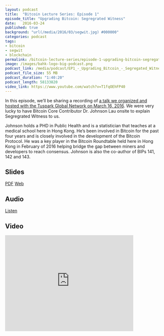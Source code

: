 ```yaml
---
layout: podcast
title:  "Bitcoin Lecture Series: Episode 1"
episode_title: "Upgrading Bitcoin: Segregrated Witness"
date:   2016-03-24
published: true
background: "url(/media/2016/03/segwit.jpg) #000000"
categories: podcast
tags:
- bitcoin
- segwit
- blockchain
permalink: /bitcoin-lecture-series/episode-1-upgrading-bitcoin-segregated-witness
image: /images/bahk-logo-big-podcast.png
podcast_link: /media/podcast/EP1_-_Upgrading_Bitcoin_-_Segregated_Witness-mono.m4a
podcast_file_size: 55 MB
podcast_duration: "1:40:20"
podcast_length: 58133820
video_link: https://www.youtube.com/watch?v=T1fqOEhFP40
---
```


In this episode, we’ll be sharing a recording of [a talk we organized and hosted with the Tuspark Global Network on March 16, 2016][1]. We were very lucky to have Bitcoin Core Contributor Dr. Johnson Lau onsite to explain Segregrated Witness to us.

Johnson holds a PHD in Public Health and is a statistician that teaches at a medical school here in Hong Kong. He’s been involved in Bitcoin for the past four years and is closely involved in the development of the Bitcoin Protocol. He was a key player in the Bitcoin Roundtable held here in Hong Kong in February of 2016 helping bridge the gap between miners and developers to reach consensus. Johnson is also the co-author of BIPs 141, 142 and 143.

## Slides

[PDF][3] [Web][4]

## Audio

[Listen][5]

## Video

<iframe width="420" height="315" src="https://www.youtube.com/embed/T1fqOEhFP40" frameborder="0" allowfullscreen></iframe>


[1]: /2016-tuspark-segregated-witnesses/
[3]: /media/presentations/2016-03-16/2016-03-16-Segregated_Witness.pdf
[4]: /media/presentations/2016-03-16/segregated-witness/
[5]: /media/podcast/EP1_-_Upgrading_Bitcoin_-_Segregated_Witness-mono.m4a
